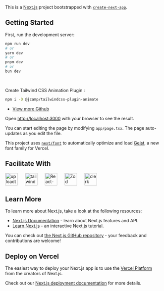 This is a [Next.js](https://nextjs.org) project bootstrapped with [`create-next-app`](https://nextjs.org/docs/app/api-reference/cli/create-next-app).

## Getting Started

First, run the development server:

```bash
npm run dev
# or
yarn dev
# or
pnpm dev
# or
bun dev
```

<br/>

Create Tailwind CSS Animation Plugin :

```bash
npm i -D @jcamp/tailwindcss-plugin-animate
```

- [View more Github](https://github.com/jcamp-code/tailwindcss-plugin-animate)

Open [http://localhost:3000](http://localhost:3000) with your browser to see the result.

You can start editing the page by modifying `app/page.tsx`. The page auto-updates as you edit the file.

This project uses [`next/font`](https://nextjs.org/docs/app/building-your-application/optimizing/fonts) to automatically optimize and load [Geist](https://vercel.com/font), a new font family for Vercel.

## Facilitate With

<div align="left">
  <img src="https://github.com/pingdotgg/uploadthing/raw/main/assets/uploadthing-logo-light-background.svg" height="40" alt="uploadthing logo"  />
  <img width="16" />
  <img src="https://upload.wikimedia.org/wikipedia/commons/d/d5/Tailwind_CSS_Logo.svg" height="40" alt="tailwindcss logo"  />
  <img width="16" />
  <img src="https://react-hook-form.com/images/logo/react-hook-form-logo-only.png" height="40" alt="React-hook-form logo"  />
  <img width="16" />
  <img src="https://seeklogo.com/images/Z/zod-logo-B57E684330-seeklogo.com.png" height="40" alt="Zod logo"  />
  <img width="16" />
  <img src="https://cdn.prod.website-files.com/64c7a317aea92912392c0420/65aaac10cefb21924a62692b_clerk-purple-logo-p-500.png" height="40" alt="clerk logo"  />
  <img width="16" />
</div>

## Learn More

To learn more about Next.js, take a look at the following resources:

- [Next.js Documentation](https://nextjs.org/docs) - learn about Next.js features and API.
- [Learn Next.js](https://nextjs.org/learn) - an interactive Next.js tutorial.

You can check out [the Next.js GitHub repository](https://github.com/vercel/next.js) - your feedback and contributions are welcome!

## Deploy on Vercel

The easiest way to deploy your Next.js app is to use the [Vercel Platform](https://vercel.com/new?utm_medium=default-template&filter=next.js&utm_source=create-next-app&utm_campaign=create-next-app-readme) from the creators of Next.js.

Check out our [Next.js deployment documentation](https://nextjs.org/docs/app/building-your-application/deploying) for more details.
